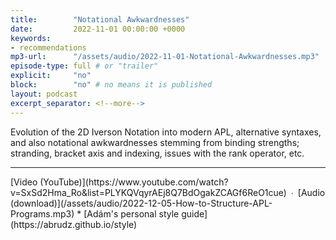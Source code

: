 ```yaml
---
title:        "Notational Awkwardnesses"
date:         2022-11-01 00:00:00 +0000
keywords:
- recommendations
mp3-url:      "/assets/audio/2022-11-01-Notational-Awkwardnesses.mp3"
episode-type: full # or "trailer"
explicit:     "no"
block:        "no" # no means it is published
layout: podcast
excerpt_separator: <!--more-->
---
```

Evolution of the 2D Iverson Notation into modern APL, alternative syntaxes, and also notational awkwardnesses stemming from binding strengths; stranding, bracket axis and indexing, issues with the rank operator, etc. 
<!--more-->
<hr>
[Video (YouTube)](https://www.youtube.com/watch?v=SxSd2Hma_Ro&list=PLYKQVqyrAEj8Q7BdOgakZCAGf6ReO1cue) ∙ [Audio (download)](/assets/audio/2022-12-05-How-to-Structure-APL-Programs.mp3)
* [Adám's personal style guide](https://abrudz.github.io/style)
